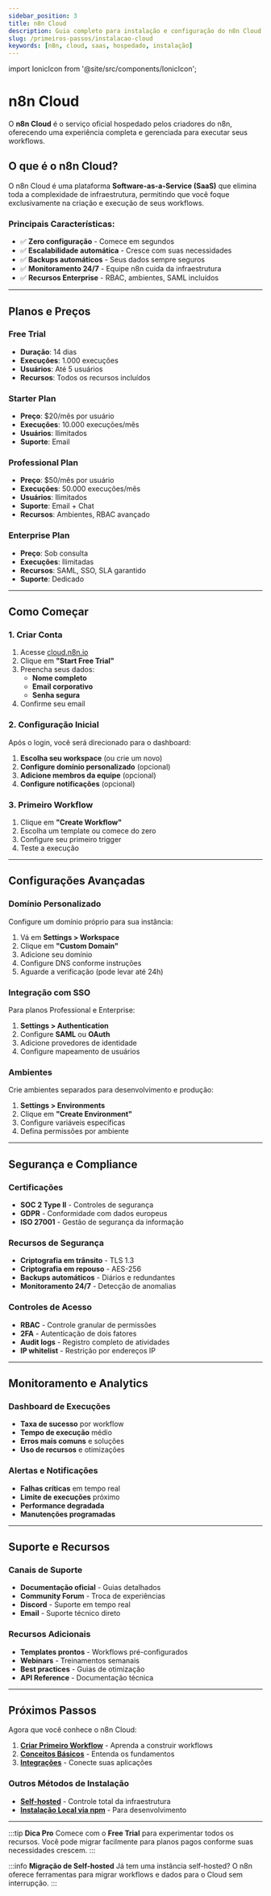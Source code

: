 ```yaml
---
sidebar_position: 3
title: n8n Cloud
description: Guia completo para instalação e configuração do n8n Cloud
slug: /primeiros-passos/instalacao-cloud
keywords: [n8n, cloud, saas, hospedado, instalação]
---
```


import IonicIcon from '@site/src/components/IonicIcon';

# <IonicIcon name="cloud-outline" size={32} color="#10b981" /> n8n Cloud

O **n8n Cloud** é o serviço oficial hospedado pelos criadores do n8n, oferecendo uma experiência completa e gerenciada para executar seus workflows.

## <IonicIcon name="checkmark-circle-outline" size={24} color="#10b981" /> O que é o n8n Cloud?

O n8n Cloud é uma plataforma **Software-as-a-Service (SaaS)** que elimina toda a complexidade de infraestrutura, permitindo que você foque exclusivamente na criação e execução de seus workflows.

### **Principais Características:**

- ✅ **Zero configuração** - Comece em segundos
- ✅ **Escalabilidade automática** - Cresce com suas necessidades
- ✅ **Backups automáticos** - Seus dados sempre seguros
- ✅ **Monitoramento 24/7** - Equipe n8n cuida da infraestrutura
- ✅ **Recursos Enterprise** - RBAC, ambientes, SAML incluídos

---

## <IonicIcon name="card-outline" size={24} color="#10b981" /> Planos e Preços

### **Free Trial**
- **Duração**: 14 dias
- **Execuções**: 1.000 execuções
- **Usuários**: Até 5 usuários
- **Recursos**: Todos os recursos incluídos

### **Starter Plan**
- **Preço**: $20/mês por usuário
- **Execuções**: 10.000 execuções/mês
- **Usuários**: Ilimitados
- **Suporte**: Email

### **Professional Plan**
- **Preço**: $50/mês por usuário
- **Execuções**: 50.000 execuções/mês
- **Usuários**: Ilimitados
- **Suporte**: Email + Chat
- **Recursos**: Ambientes, RBAC avançado

### **Enterprise Plan**
- **Preço**: Sob consulta
- **Execuções**: Ilimitadas
- **Recursos**: SAML, SSO, SLA garantido
- **Suporte**: Dedicado

---

## <IonicIcon name="rocket-outline" size={24} color="#10b981" /> Como Começar

### **1. Criar Conta**

1. Acesse [cloud.n8n.io](https://cloud.n8n.io)
2. Clique em **"Start Free Trial"**
3. Preencha seus dados:
   - **Nome completo**
   - **Email corporativo**
   - **Senha segura**
4. Confirme seu email

### **2. Configuração Inicial**

Após o login, você será direcionado para o dashboard:

1. **Escolha seu workspace** (ou crie um novo)
2. **Configure domínio personalizado** (opcional)
3. **Adicione membros da equipe** (opcional)
4. **Configure notificações** (opcional)

### **3. Primeiro Workflow**

1. Clique em **"Create Workflow"**
2. Escolha um template ou comece do zero
3. Configure seu primeiro trigger
4. Teste a execução

---

## <IonicIcon name="settings-outline" size={24} color="#10b981" /> Configurações Avançadas

### **Domínio Personalizado**

Configure um domínio próprio para sua instância:

1. Vá em **Settings > Workspace**
2. Clique em **"Custom Domain"**
3. Adicione seu domínio
4. Configure DNS conforme instruções
5. Aguarde a verificação (pode levar até 24h)

### **Integração com SSO**

Para planos Professional e Enterprise:

1. **Settings > Authentication**
2. Configure **SAML** ou **OAuth**
3. Adicione provedores de identidade
4. Configure mapeamento de usuários

### **Ambientes**

Crie ambientes separados para desenvolvimento e produção:

1. **Settings > Environments**
2. Clique em **"Create Environment"**
3. Configure variáveis específicas
4. Defina permissões por ambiente

---

## <IonicIcon name="shield-checkmark-outline" size={24} color="#10b981" /> Segurança e Compliance

### **Certificações**
- **SOC 2 Type II** - Controles de segurança
- **GDPR** - Conformidade com dados europeus
- **ISO 27001** - Gestão de segurança da informação

### **Recursos de Segurança**
- **Criptografia em trânsito** - TLS 1.3
- **Criptografia em repouso** - AES-256
- **Backups automáticos** - Diários e redundantes
- **Monitoramento 24/7** - Detecção de anomalias

### **Controles de Acesso**
- **RBAC** - Controle granular de permissões
- **2FA** - Autenticação de dois fatores
- **Audit logs** - Registro completo de atividades
- **IP whitelist** - Restrição por endereços IP

---

## <IonicIcon name="analytics-outline" size={24} color="#10b981" /> Monitoramento e Analytics

### **Dashboard de Execuções**
- **Taxa de sucesso** por workflow
- **Tempo de execução** médio
- **Erros mais comuns** e soluções
- **Uso de recursos** e otimizações

### **Alertas e Notificações**
- **Falhas críticas** em tempo real
- **Limite de execuções** próximo
- **Performance degradada**
- **Manutenções programadas**

---

## <IonicIcon name="help-circle-outline" size={24} color="#10b981" /> Suporte e Recursos

### **Canais de Suporte**
- **Documentação oficial** - Guias detalhados
- **Community Forum** - Troca de experiências
- **Discord** - Suporte em tempo real
- **Email** - Suporte técnico direto

### **Recursos Adicionais**
- **Templates prontos** - Workflows pré-configurados
- **Webinars** - Treinamentos semanais
- **Best practices** - Guias de otimização
- **API Reference** - Documentação técnica

---

## <IonicIcon name="arrow-forward-outline" size={24} color="#10b981" /> Próximos Passos

Agora que você conhece o n8n Cloud:

1. **[Criar Primeiro Workflow](./primeiro-workflow)** - Aprenda a construir workflows
2. **[Conceitos Básicos](./conceitos-basicos)** - Entenda os fundamentos
3. **[Integrações](../integracoes/index)** - Conecte suas aplicações

### **Outros Métodos de Instalação**

- **[Self-hosted](./instalacao)** - Controle total da infraestrutura
- **[Instalação Local via npm](./instalacao-npm)** - Para desenvolvimento

---

:::tip **Dica Pro**
Comece com o **Free Trial** para experimentar todos os recursos. Você pode migrar facilmente para planos pagos conforme suas necessidades crescem.
:::

:::info **Migração de Self-hosted**
Já tem uma instância self-hosted? O n8n oferece ferramentas para migrar workflows e dados para o Cloud sem interrupção.
::: 
